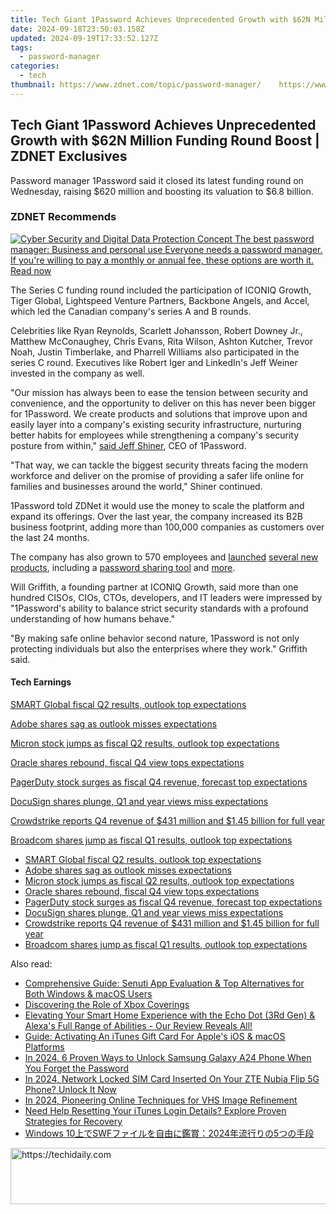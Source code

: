 ```yaml
---
title: Tech Giant 1Password Achieves Unprecedented Growth with $62N Million Funding Round Boost | ZDNET Exclusives
date: 2024-09-18T23:50:03.158Z
updated: 2024-09-19T17:33:52.127Z
tags:
  - password-manager
categories:
  - tech
thumbnail: https://www.zdnet.com/topic/password-manager/    https://www.zdnet.com/a/img/resize/fdb167d94d1b14978f0d84b57b7e86a1699fe00f/2021/01/07/2aa5c500-2f6f-4143-b032-af8b069f1367/dollar-money-rain.jpg?width=170&height=128&fit=crop&auto=webp
---
```


## Tech Giant 1Password Achieves Unprecedented Growth with $62N Million Funding Round Boost | ZDNET Exclusives

Password manager 1Password said it closed its latest funding round on Wednesday, raising $620 million and boosting its valuation to $6.8 billion.

### **ZDNET** Recommends

[![Cyber Security and Digital Data Protection Concept](https://www.zdnet.com/a/img/resize/b984513c67ba4f8c0e132348960af5f4f0063327/2020/05/08/caa1687e-f4c5-463f-b479-789ccf6d5245/istock-1156386758.jpg?auto=webp&fit=crop&frame=1&height=238.5&width=459) The best password manager: Business and personal use Everyone needs a password manager. If you're willing to pay a monthly or annual fee, these options are worth it.  Read now](https://www.zdnet.com/article/best-password-manager/)

The Series C funding round included the participation of ICONIQ Growth, Tiger Global, Lightspeed Venture Partners, Backbone Angels, and Accel, which led the Canadian company's series A and B rounds. 

Celebrities like Ryan Reynolds, Scarlett Johansson, Robert Downey Jr., Matthew McConaughey, Chris Evans, Rita Wilson, Ashton Kutcher, Trevor Noah, Justin Timberlake, and Pharrell Williams also participated in the series C round. Executives like Robert Iger and LinkedIn's Jeff Weiner invested in the company as well. 

"Our mission has always been to ease the tension between security and convenience, and the opportunity to deliver on this has never been bigger for 1Password. We create products and solutions that improve upon and easily layer into a company's existing security infrastructure, nurturing better habits for employees while strengthening a company's security posture from within," [said Jeff Shiner](https://www.prnewswire.com/news-releases/1password-closes-620m-at-6-8b-valuation-to-bring-human-centric-security-to-all-301463885.html), CEO of 1Password.

"That way, we can tackle the biggest security threats facing the modern workforce and deliver on the promise of providing a safer life online for families and businesses around the world," Shiner continued.

1Password told ZDNet it would use the money to scale the platform and expand its offerings. Over the last year, the company increased its B2B business footprint, adding more than 100,000 companies as customers over the last 24 months. 

The company has also grown to 570 employees and [launched](https://www.zdnet.com/article/1password-partners-with-fastmail-for-masked-email-project-allowing-users-to-generate-email-aliases/) [several new products](https://www.zdnet.com/article/big-changes-to-1password-in-the-browser-as-it-adds-biometric-unlocking/), including a [password sharing tool](https://www.zdnet.com/article/1password-unveils-secure-sharing-tool-for-businesses-and-families/) and [more](https://www.zdnet.com/article/1password-releases-full-featured-linux-desktop-application/). 

Will Griffith, a founding partner at ICONIQ Growth, said more than one hundred CISOs, CIOs, CTOs, developers, and IT leaders were impressed by "1Password's ability to balance strict security standards with a profound understanding of how humans behave." 

"By making safe online behavior second nature, 1Password is not only protecting individuals but also the enterprises where they work." Griffith said. 

#### Tech Earnings

[SMART Global fiscal Q2 results, outlook top expectations](https://www.zdnet.com/article/smart-global-fiscal-q2-results-outlook-top-expectations/ "SMART Global fiscal Q2 results, outlook top expectations")

[Adobe shares sag as outlook misses expectations](https://www.zdnet.com/article/adobe-shares-sag-as-outlook-misses-expectations-on-halt-of-sales-to-russia/ "Adobe shares sag as outlook misses expectations")

[Micron stock jumps as fiscal Q2 results, outlook top expectations](https://www.zdnet.com/article/micron-stock-jumps-as-fyq2-results-outlook-top-expectations/ "Micron stock jumps as fiscal Q2 results, outlook top expectations")

[Oracle shares rebound, fiscal Q4 view tops expectations](https://www.zdnet.com/article/oracle-shares-drop-as-fiscal-q3-revenue-beats-but-profit-misses-on-equity-investments/ "Oracle shares rebound, fiscal Q4 view tops expectations")

[PagerDuty stock surges as fiscal Q4 revenue, forecast top expectations](https://www.zdnet.com/article/pagerduty-stock-surges-as-fiscal-q4-revenue-forecast-top-expectations/ "PagerDuty stock surges as fiscal Q4 revenue, forecast top expectations")

[DocuSign shares plunge, Q1 and year views miss expectations](https://www.zdnet.com/article/docusign-shares-plunge-fiscal-q4-revenue-beats-q1-revenue-view-misses-expectations/ "DocuSign shares plunge, Q1 and year views miss expectations")

[Crowdstrike reports Q4 revenue of $431 million and $1.45 billion for full year](https://www.zdnet.com/article/crowdstrike-reports-q4-revenue-of-431-million-and-1-45-billion-for-full-year/ "Crowdstrike reports Q4 revenue of $431 million and $1.45 billion for full year")

[Broadcom shares jump as fiscal Q1 results, outlook top expectations](https://www.zdnet.com/article/broadcom-shares-rise-as-fiscal-q1-results-outlook-top-expectations/ "Broadcom shares jump as fiscal Q1 results, outlook top expectations")

* [SMART Global fiscal Q2 results, outlook top expectations](https://www.zdnet.com/article/smart-global-fiscal-q2-results-outlook-top-expectations/ "SMART Global fiscal Q2 results, outlook top expectations")
* [Adobe shares sag as outlook misses expectations](https://www.zdnet.com/article/adobe-shares-sag-as-outlook-misses-expectations-on-halt-of-sales-to-russia/ "Adobe shares sag as outlook misses expectations")
* [Micron stock jumps as fiscal Q2 results, outlook top expectations](https://www.zdnet.com/article/micron-stock-jumps-as-fyq2-results-outlook-top-expectations/ "Micron stock jumps as fiscal Q2 results, outlook top expectations")
* [Oracle shares rebound, fiscal Q4 view tops expectations](https://www.zdnet.com/article/oracle-shares-drop-as-fiscal-q3-revenue-beats-but-profit-misses-on-equity-investments/ "Oracle shares rebound, fiscal Q4 view tops expectations")
* [PagerDuty stock surges as fiscal Q4 revenue, forecast top expectations](https://www.zdnet.com/article/pagerduty-stock-surges-as-fiscal-q4-revenue-forecast-top-expectations/ "PagerDuty stock surges as fiscal Q4 revenue, forecast top expectations")
* [DocuSign shares plunge, Q1 and year views miss expectations](https://www.zdnet.com/article/docusign-shares-plunge-fiscal-q4-revenue-beats-q1-revenue-view-misses-expectations/ "DocuSign shares plunge, Q1 and year views miss expectations")
* [Crowdstrike reports Q4 revenue of $431 million and $1.45 billion for full year](https://www.zdnet.com/article/crowdstrike-reports-q4-revenue-of-431-million-and-1-45-billion-for-full-year/ "Crowdstrike reports Q4 revenue of $431 million and $1.45 billion for full year")
* [Broadcom shares jump as fiscal Q1 results, outlook top expectations](https://www.zdnet.com/article/broadcom-shares-rise-as-fiscal-q1-results-outlook-top-expectations/ "Broadcom shares jump as fiscal Q1 results, outlook top expectations")

<ins class="adsbygoogle"
     style="display:block"
     data-ad-format="autorelaxed"
     data-ad-client="ca-pub-7571918770474297"
     data-ad-slot="1223367746"></ins>

<ins class="adsbygoogle"
     style="display:block"
     data-ad-client="ca-pub-7571918770474297"
     data-ad-slot="8358498916"
     data-ad-format="auto"
     data-full-width-responsive="true"></ins>

<span class="atpl-alsoreadstyle">Also read:</span>
<div><ul>
<li><a href="https://app-tips.techidaily.com/comprehensive-guide-senuti-app-evaluation-and-top-alternatives-for-both-windows-and-macos-users/"><u>Comprehensive Guide: Senuti App Evaluation & Top Alternatives for Both Windows & macOS Users</u></a></li>
<li><a href="https://games-able.techidaily.com/discovering-the-role-of-xbox-coverings/"><u>Discovering the Role of Xbox Coverings</u></a></li>
<li><a href="https://buynow-info.techidaily.com/elevating-your-smart-home-experience-with-the-echo-dot-3rd-gen-and-alexas-full-range-of-abilities-our-review-reveals-all/"><u>Elevating Your Smart Home Experience with the Echo Dot (3Rd Gen) & Alexa's Full Range of Abilities - Our Review Reveals All!</u></a></li>
<li><a href="https://app-tips.techidaily.com/guide-activating-an-itunes-gift-card-for-apples-ios-and-macos-platforms/"><u>Guide: Activating An iTunes Gift Card For Apple's iOS & macOS Platforms</u></a></li>
<li><a href="https://android-unlock.techidaily.com/in-2024-6-proven-ways-to-unlock-samsung-galaxy-a24-phone-when-you-forget-the-password-by-drfone-android/"><u>In 2024, 6 Proven Ways to Unlock Samsung Galaxy A24 Phone When You Forget the Password</u></a></li>
<li><a href="https://sim-unlock.techidaily.com/in-2024-network-locked-sim-card-inserted-on-your-zte-nubia-flip-5g-phone-unlock-it-now-by-drfone-android/"><u>In 2024, Network Locked SIM Card Inserted On Your ZTE Nubia Flip 5G Phone? Unlock It Now</u></a></li>
<li><a href="https://extra-approaches.techidaily.com/in-2024-pioneering-online-techniques-for-vhs-image-refinement/"><u>In 2024, Pioneering Online Techniques for VHS Image Refinement</u></a></li>
<li><a href="https://app-tips.techidaily.com/need-help-resetting-your-itunes-login-details-explore-proven-strategies-for-recovery/"><u>Need Help Resetting Your iTunes Login Details? Explore Proven Strategies for Recovery</u></a></li>
<li><a href="https://solve-lab.techidaily.com/windows-10swf20245/"><u>Windows 10上でSWFファイルを自由に鑑賞：2024年流行りの5つの手段</u></a></li>
</ul></div>

<!-- affiliate ads begin -->
<a href="https://ephamedtechinc.pxf.io/c/5597632/2137204/26400" target="_top" id="2137204">
  <img src="//a.impactradius-go.com/display-ad/26400-2137204" border="0" alt="https://techidaily.com" width="728" height="90"/>
</a>
<img height="0" width="0" src="https://ephamedtechinc.pxf.io/i/5597632/2137204/26400" style="position:absolute;visibility:hidden;" border="0" />
<!-- affiliate ads end -->

